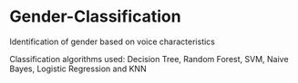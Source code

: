 # Gender-Classification
Identification of gender based on voice characteristics



Classification algorithms used: Decision Tree, Random Forest, SVM, Naive Bayes, Logistic Regression and KNN
